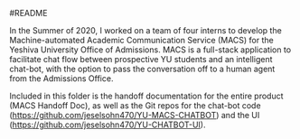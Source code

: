 #README

In the Summer of 2020, I worked on a team of four interns to develop the Machine-automated Academic Communication Service (MACS) for the Yeshiva University Office of Admissions. MACS is a full-stack application to facilitate chat flow between prospective YU students and an intelligent chat-bot, with the option to pass the conversation off to a human agent from the Admissions Office. 

Included in this folder is the handoff documentation for the entire product (MACS Handoff Doc), as well as the Git repos for the chat-bot code (https://github.com/jeselsohn470/YU-MACS-CHATBOT) and the UI (https://github.com/jeselsohn470/YU-CHATBOT-UI). 